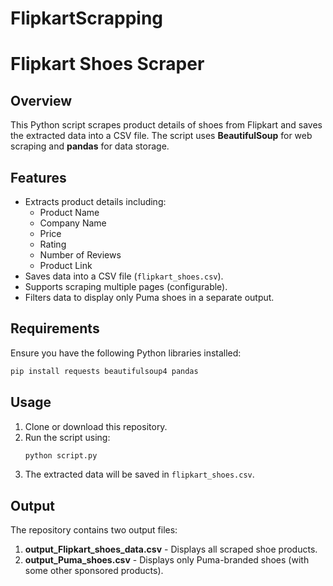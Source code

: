 # FlipkartScrapping
# Flipkart Shoes Scraper

## Overview

This Python script scrapes product details of shoes from Flipkart and saves the extracted data into a CSV file. The script uses **BeautifulSoup** for web scraping and **pandas** for data storage.

## Features

- Extracts product details including:
  - Product Name
  - Company Name
  - Price
  - Rating
  - Number of Reviews
  - Product Link
- Saves data into a CSV file (`flipkart_shoes.csv`).
- Supports scraping multiple pages (configurable).
- Filters data to display only Puma shoes in a separate output.

## Requirements

Ensure you have the following Python libraries installed:

```sh
pip install requests beautifulsoup4 pandas
```

## Usage

1. Clone or download this repository.
2. Run the script using:
   ```sh
   python script.py
   ```
3. The extracted data will be saved in `flipkart_shoes.csv`.

## Output

The repository contains two output files:

1. **output\_Flipkart\_shoes\_data.csv** - Displays all scraped shoe products.
2. **output\_Puma\_shoes.csv** - Displays only Puma-branded shoes (with some other sponsored products).




